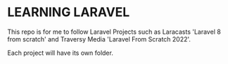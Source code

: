 # LEARNING LARAVEL

This repo is for me to follow Laravel Projects such as Laracasts 'Laravel 8 from scratch' and Traversy Media 'Laravel From Scratch 2022'.

Each project will have its own folder.